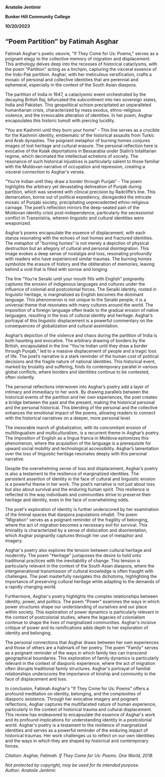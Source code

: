 ﻿
**Anatolie Jentimir**


**Bunker Hill Community College**

**10/20/2023**



 ## “Poem Partition” by Fatimah Asghar
Fatimah Asghar's poetic oeuvre, "If They Come for Us: Poems," serves as a poignant elegy to the collective memory of migration and displacement. This anthology delves deep into the recesses of historical cataclysms, with the poem "Partition" acting as a linchpin, capturing the visceral essence of the Indo-Pak partition. Asghar, with her meticulous versification, crafts a mosaic of personal and collective identities that are perennial and ephemeral, especially in the context of the South Asian diaspora.

  The partition of India in 1947, a cataclysmic event orchestrated by the decaying British Raj, bifurcated the subcontinent into two sovereign states, India and Pakistan. This geopolitical schism precipitated an unparalleled humanitarian crisis, characterized by mass exodus, ethno-religious violence, and the irrevocable alteration of identities. In her poem, Asghar encapsulates this historic tumult with piercing lucidity.

“You are Kashmiri until they burn your home” - This line serves as a crucible for the Kashmiri identity, emblematic of the historical assaults from Turkic and Arab dynasties. The poignant metaphor of burning homes conjures images of lost heritage and cultural erasure. The personal reflection here is evocative of the Kulak deportations in Bessarabia under Stalin’s totalitarian regime, which decimated the intellectual echelons of society. The resonance of such historical injustices is particularly salient to those familiar with the Moldovan narrative of occupation and repression, creating a visceral connection to Asghar's verses.

“You’re Indian until they draw a border through Punjab” - The poem highlights the arbitrary yet devastating delineation of Punjab during partition, which was severed with clinical precision by Radcliffe’s line. This demarcation, borne out of political expediency, disregarded the intricate mosaic of Punjabi society, precipitating unprecedented ethno-religious carnage. The poet’s reflection mirrors the deep-seated pain of the Moldovan identity crisis post-independence, particularly the secessionist conflict in Transnistria, wherein linguistic and cultural identities were weaponized.

Asghar’s poems encapsulate the essence of displacement, with each stanza resonating with the echoes of lost homes and fractured identities. The metaphor of “burning homes” is not merely a depiction of physical destruction but an allegory of cultural and personal disintegration. This image evokes a deep sense of nostalgia and loss, resonating profoundly with readers who have experienced similar traumas. The burning homes symbolize the erasure of history and the obliteration of memories, leaving behind a void that is filled with sorrow and longing.

The line “You’re Seraiki until your mouth fills with English” poignantly captures the erosion of indigenous languages and cultures under the influence of colonial and postcolonial forces. The Seraiki identity, rooted in linguistic heritage, is marginalized as English becomes the dominant language. This phenomenon is not unique to the Seraiki people; it is a universal theme that resonates with many cultures around the world. The imposition of a foreign language often leads to the gradual erosion of native languages, resulting in the loss of cultural identity and heritage. Asghar’s portrayal of this linguistic displacement is a powerful commentary on the consequences of globalization and cultural assimilation.

Asghar’s depiction of the violence and chaos during the partition of India is both haunting and evocative. The arbitrary drawing of borders by the British, encapsulated in the line “You’re Indian until they draw a border through Punjab,” led to a massive displacement of people and a tragic loss of life. The poet’s narrative is a stark reminder of the human cost of political decisions and the fragile nature of national identities. This historical event, marked by brutality and suffering, finds its contemporary parallel in various global conflicts, where borders and identities continue to be contested, often violently.

The personal reflections interwoven into Asghar’s poetry add a layer of intimacy and immediacy to her work. By drawing parallels between the historical events of the partition and her own experiences, the poet creates a bridge between the past and the present, making the historical personal and the personal historical. This blending of the personal and the collective enhances the emotional impact of the poems, allowing readers to connect with the historical narratives on a deeper, more personal level.

The inexorable march of globalization, with its concomitant erosion of multilingualism and multiculturalism, is a recurrent theme in Asghar’s poetry. The imposition of English as a lingua franca in Moldova epitomizes this phenomenon, where the acquisition of the language is a prerequisite for upward social mobility and technological accessibility. Asghar’s lamentation over the loss of linguistic heritage resonates deeply with this personal narrative.

Despite the overwhelming sense of loss and displacement, Asghar’s poetry is also a testament to the resilience of marginalized identities. The persistent assertion of identity in the face of cultural and linguistic erosion is a powerful theme in her work. The poet’s narrative is not just about loss but also about survival and the enduring human spirit. This resilience is reflected in the way individuals and communities strive to preserve their heritage and identity, even in the face of overwhelming odds.

The poet's exploration of identity is further underscored by her examination of the liminal spaces that diaspora populations inhabit. The poem "Migration" serves as a poignant reminder of the fragility of belonging, where the act of migration becomes a necessary evil for survival. This liminality is characterized by a sense of dislocation and disorientation, which Asghar poignantly captures through her use of metaphor and imagery.

Asghar's poetry also explores the tension between cultural heritage and modernity. The poem "Heritage" juxtaposes the desire to hold onto traditional practices with the inevitability of change. This tension is particularly relevant in the context of the South Asian diaspora, where the intergenerational transmission of cultural knowledge is often fraught with challenges. The poet masterfully navigates this dichotomy, highlighting the importance of preserving cultural heritage while adapting to the demands of a rapidly changing world.

Furthermore, Asghar's poetry highlights the complex relationships between identity, power, and politics. The poem "Power" examines the ways in which power structures shape our understanding of ourselves and our place within society. This exploration of power dynamics is particularly relevant in the context of postcolonial studies, where the legacies of colonialism continue to shape the lives of marginalized communities. Asghar's incisive critique of power and its ramifications adds depth to her exploration of identity and belonging.

The personal connections that Asghar draws between her own experiences and those of others are a hallmark of her poetry. The poem "Family" serves as a poignant reminder of the ways in which family ties can transcend geographical boundaries. This exploration of family dynamics is particularly relevant in the context of diasporic experience, where the act of migration often disrupts traditional family structures. Asghar's portrayal of familial relationships underscores the importance of kinship and community in the face of displacement and loss.

In conclusion, Fatimah Asghar's "If They Come for Us: Poems" offers a profound meditation on identity, belonging, and the complexities of diasporic existence. Through her evocative imagery and poignant reflections, Asghar captures the multifaceted nature of human experience, particularly in the context of historical trauma and cultural displacement. This review has endeavored to encapsulate the essence of Asghar's work and its profound implications for understanding identity in a postcolonial world. Asghar's poetry is a testament to the resilience of marginalized identities and serves as a powerful reminder of the enduring impact of historical traumas. Her work challenges us to reflect on our own identities and the ways in which they are shaped by historical and contemporary forces.

_Citation: Asghar, Fatimah. If They Come for Us: Poems. One World, 2018._



_Not protected by copyright, may be used for its intended purpose._  
_Author: Anatolie Jentimir._